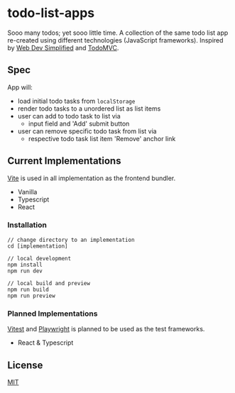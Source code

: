 # todo-list-apps
Sooo many todos; yet sooo little time. A collection of the same todo list app re-created using different technologies (JavaScript frameworks). Inspired by [Web Dev Simplified](https://www.youtube.com/watch?v=jBmrduvKl5w) and [TodoMVC](https://todomvc.com/).

## Spec
App will:
 - load initial todo tasks from `localStorage`
 - render todo tasks to a unordered list as list items
 - user can add to todo task to list via
   - input field and 'Add' submit button
 - user can remove specific todo task from list via
   - respective todo task list item 'Remove' anchor link

## Current Implementations
[Vite](https://vitejs.dev/) is used in all implementation as the frontend bundler.

- Vanilla
- Typescript
- React

### Installation
```
// change directory to an implementation
cd [implementation]

// local development
npm install
npm run dev

// local build and preview
npm run build
npm run preview
```

### Planned Implementations
[Vitest](https://vitest.dev/) and [Playwright](https://playwright.dev/) is planned to be used as the  test frameworks.

- React & Typescript

## License
[MIT](https://choosealicense.com/licenses/mit/)
